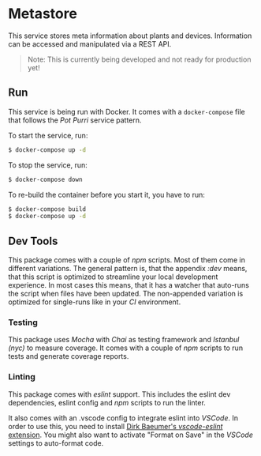 # Metastore

This service stores meta information about plants and devices. Information can be accessed and manipulated via a REST API.

> Note: This is currently being developed and not ready for production yet!

## Run

This service is being run with Docker. It comes with a `docker-compose` file that follows the _Pot Purri_ service pattern.

To start the service, run:

```sh
$ docker-compose up -d
```

To stop the service, run:

```sh
$ docker-compose down
```

To re-build the container before you start it, you have to run:

```sh
$ docker-compose build
$ docker-compose up -d
```

## Dev Tools

This package comes with a couple of _npm_ scripts. Most of them come in different variations. The general pattern is, that the appendix _:dev_ means, that this script is optimized to streamline your local development experience. In most cases this means, that it has a watcher that auto-runs the script when files have been updated. The non-appended variation is optimized for single-runs like in your _CI_ environment.

### Testing

This package uses _Mocha_ with _Chai_ as testing framework and _Istanbul (nyc)_ to measure coverage. It comes with a couple of _npm_ scripts to run tests and generate coverage reports.

### Linting

This package comes with _eslint_ support. This includes the eslint dev dependencies, eslint config and _npm_ scripts to run the linter.

It also comes with an .vscode config to integrate eslint into _VSCode_. In order to use this, you need to install [Dirk Baeumer's _vscode-eslint_ extension](https://marketplace.visualstudio.com/items?itemName=dbaeumer.vscode-eslint). You might also want to activate "Format on Save" in the _VSCode_ settings to auto-format code.
